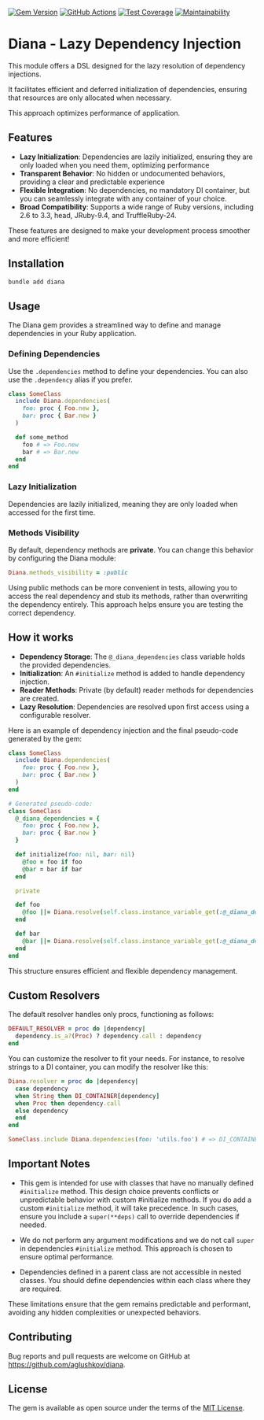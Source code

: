[![Gem Version](https://badge.fury.io/rb/diana.svg)](https://badge.fury.io/rb/diana)
[![GitHub Actions](https://github.com/aglushkov/diana/actions/workflows/main.yml/badge.svg?event=push)](https://github.com/aglushkov/diana/actions/workflows/main.yml)
[![Test Coverage](https://api.codeclimate.com/v1/badges/9e874aec44744552e642/test_coverage)](https://codeclimate.com/github/aglushkov/diana/test_coverage)
[![Maintainability](https://api.codeclimate.com/v1/badges/9e874aec44744552e642/maintainability)](https://codeclimate.com/github/aglushkov/diana/maintainability)

# Diana - Lazy Dependency Injection

This module offers a DSL designed for the lazy resolution of dependency injections.

It facilitates efficient and deferred initialization of dependencies,
ensuring that resources are only allocated when necessary.

This approach optimizes performance of application.

## Features

- **Lazy Initialization**: Dependencies are lazily initialized, ensuring
  they are only loaded when you need them, optimizing performance
- **Transparent Behavior**: No hidden or undocumented behaviors, providing a
  clear and predictable experience
- **Flexible Integration**: No dependencies, no mandatory DI container, but you
  can seamlessly integrate with any container of your choice.
- **Broad Compatibility**: Supports a wide range of Ruby versions,
  including 2.6 to 3.3, head, JRuby-9.4, and TruffleRuby-24.

These features are designed to make your development process smoother and more efficient!

## Installation

```bash
bundle add diana
```

## Usage

The Diana gem provides a streamlined way to define and manage dependencies in
your Ruby application.

### Defining Dependencies

Use the `.dependencies` method to define your dependencies. You can also use the
`.dependency` alias if you prefer.

```ruby
class SomeClass
  include Diana.dependencies(
    foo: proc { Foo.new },
    bar: proc { Bar.new }
  )

  def some_method
    foo # => Foo.new
    bar # => Bar.new
  end
end
```

### Lazy Initialization

Dependencies are lazily initialized, meaning they are only loaded when accessed
for the first time.

### Methods Visibility

By default, dependency methods are **private**. You can change this behavior by
configuring the Diana module:

```ruby
Diana.methods_visibility = :public
```

Using public methods can be more convenient in tests, allowing you to access the
real dependency and stub its methods, rather than overwriting the dependency
entirely. This approach helps ensure you are testing the correct dependency.

## How it works

- **Dependency Storage**: The `@_diana_dependencies` class variable holds the
  provided dependencies.
- **Initialization**: An `#initialize` method is added to handle dependency
  injection.
- **Reader Methods**: Private (by default) reader methods for dependencies are
  created.
- **Lazy Resolution**: Dependencies are resolved upon first access using a
  configurable resolver.

Here is an example of dependency injection and the final pseudo-code generated
by the gem:

```ruby
class SomeClass
  include Diana.dependencies(
    foo: proc { Foo.new },
    bar: proc { Bar.new }
  )
end

# Generated pseudo-code:
class SomeClass
  @_diana_dependencies = {
    foo: proc { Foo.new },
    bar: proc { Bar.new }
  }

  def initialize(foo: nil, bar: nil)
    @foo = foo if foo
    @bar = bar if bar
  end

  private

  def foo
    @foo ||= Diana.resolve(self.class.instance_variable_get(:@_diana_dependencies)[:foo])
  end

  def bar
    @bar ||= Diana.resolve(self.class.instance_variable_get(:@_diana_dependencies)[:bar])
  end
end
```

This structure ensures efficient and flexible dependency management.

## Custom Resolvers

The default resolver handles only procs, functioning as follows:

```ruby
DEFAULT_RESOLVER = proc do |dependency|
  dependency.is_a?(Proc) ? dependency.call : dependency
end
```

You can customize the resolver to fit your needs. For instance, to resolve
strings to a DI container, you can modify the resolver like this:

```ruby
Diana.resolver = proc do |dependency|
  case dependency
  when String then DI_CONTAINER[dependency]
  when Proc then dependency.call
  else dependency
  end
end

SomeClass.include Diana.dependencies(foo: 'utils.foo') # => DI_CONTAINER['utils.foo']
```

## Important Notes

- This gem is intended for use with classes that have no manually defined
  `#initialize` method. This design choice prevents  conflicts or unpredictable
  behavior with custom #initialize methods. If you do add a custom `#initialize`
  method, it will take precedence. In such cases, ensure you include a
  `super(**deps)` call to override dependencies if needed.

- We do not perform any argument modifications and we do not call `super`
  in dependencies `#initialize` method. This approach is chosen to ensure
  optimal performance.

- Dependencies defined in a parent class are not accessible in nested classes.
  You should define dependencies within each class where they are required.

These limitations ensure that the gem remains predictable and performant,
avoiding any hidden complexities or unexpected behaviors.

## Contributing

Bug reports and pull requests are welcome on GitHub at <https://github.com/aglushkov/diana>.

## License

The gem is available as open source under the terms of the
[MIT License](https://opensource.org/licenses/MIT).
